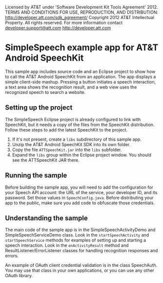 Licensed by AT&T under 'Software Development Kit Tools Agreement' 2012.
TERMS AND CONDITIONS FOR USE, REPRODUCTION, AND DISTRIBUTION: http://developer.att.com/sdk_agreement/
Copyright 2012 AT&T Intellectual Property. All rights reserved. 
For more information contact developer.support@att.com http://developer.att.com

# SimpleSpeech example app for AT&T Android SpeechKit

This sample app includes source code and an Eclipse project to show how to call the AT&T Android SpeechKit from an application.  The app displays a simple client-side mashup.  Pressing a button initiates a speech interaction, a text area shows the recognition result, and a web view uses the recognized speech to search a website.

## Setting up the project

The SimpleSpeech Eclipse project is already configured to link with SpeechKit, but it needs a copy of the files from the SpeechKit distribution.  Follow these steps to add the latest SpeechKit to the project.

1. If it's not present, create a `libs` subdirectory of this sample app.
2. Unzip the AT&T Android SpeechKit SDK into its own folder.
2. Copy the file `ATTSpeechKit.jar` into the `libs` subfolder.
4. Expand the `libs` group within the Eclipse project window.  You should see the ATTSpeechKit JAR there.

## Running the sample

Before building the sample app, you will need to add the configuration for your Speech API account: the URL of the service, your developer ID, and its password.  Set those values in `SpeechConfig.java`.  Before distributing your app to the public, make sure you add code to obfuscate those credentials.

## Understanding the sample

The main code of the sample app is in the SimpleSpeechActivityDemo and SimpleSpeechServiceDemo class.  Look in the `startSpeechActivity` and `startSpeechService` methods for examples of setting up and starting a speech interaction.  Look in the `onActivityResult` method and ResultListener/ErrorListener classes for handling recognition responses and errors.

An example of OAuth client credential validation is in the class SpeechAuth.  You may use that class in your own applications, or you can use any other OAuth library. 
